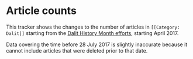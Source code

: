 # Article counts

This tracker shows the changes to the number of articles in `[[Category: Dalit]]` starting from the [Dalit History Month efforts](http://www.sucheta.net/whoseknowledge/dalit-history-month/process.pdf), starting April 2017.

Data covering the time before 28 July 2017 is slightly inaccurate because it cannot include articles that were deleted prior to that date.